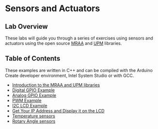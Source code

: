 # Sensors and Actuators

## Lab Overview

These labs will guide you through a series of exercises using sensors and actuators using the open source [MRAA](https://iotdk.intel.com/docs/master/mraa/) and [UPM](https://http://upm.mraa.io/) libraries.

## Table of Contents

These examples are written in C++ and can be compiled with the Arduino Create developer environment, Intel System Studio or with GCC.

* [Introduction to the MRAA and UPM libraries](https://github.com/SSG-DRD-IOT/lab-overview-mraa-and-upm-libraries/blob/master/README.md)
* [Digital GPIO Example](https://github.com/SSG-DRD-IOT/lab-digital-sensors-arduino)
* [Analog GPIO Example](https://github.com/SSG-DRD-IOT/lab-analog-sensors-arduino)
* [PWM Example](https://github.com/SSG-DRD-IOT/lab-pwm-sensors-arduino)
* [I2C LCD Example](https://github.com/SSG-DRD-IOT/lab-lcd-arduino)
* [Get Your IP Address and Display it on the LCD](https://github.com/SSG-DRD-IOT/lab-IP-to-LCD-Arduino)
* [Temperature sensors](https://github.com/SSG-DRD-IOT/lab-temperature-sensor-c)
* [Rotary Angle sensors](https://github.com/SSG-DRD-IOT/lab-rotary-angle-sensor-c)
